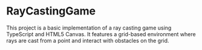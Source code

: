 # RayCastingGame
This project is a basic implementation of a ray casting game using TypeScript and HTML5 Canvas. It features a grid-based environment where rays are cast from a point and interact with obstacles on the grid.
